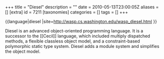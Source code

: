 +++
title = "Diesel"
description = ""
date = 2010-05-13T23:00:05Z
aliases = []
[extra]
id = 7211
[taxonomies]
categories = []
tags = []
+++

{{language|diesel
|site=http://wasp.cs.washington.edu/wasp_diesel.html
}}

Diesel is an advanced object-oriented programming language. It is a successor to the [[Cecil]] language, which included multiply dispatched methods, a flexible classless object model, and a constraint-based polymorphic static type system. Diesel adds a module system and simplifies the object model.
